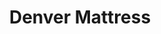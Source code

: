 ---
title: "Denver Mattress"
url: /colorado-springs/denver-mattress-integrity-center-point/
shop: bed
---